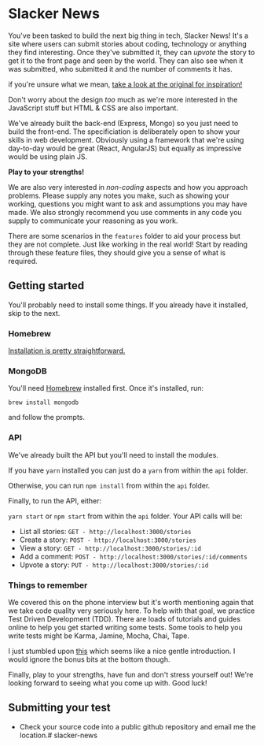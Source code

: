 # Slacker News

You've been tasked to build the next big thing in tech, Slacker News! It's a 
site where users can submit stories about coding, technology or anything they 
find interesting. Once they've submitted it, they can _upvote_ the story to 
get it to the front page and seen by the world. They can also see when it was 
submitted, who submitted it and the number of comments it has. 

if you're unsure what we mean, [take a look at the original for inspiration!](https://news.ycombinator.com/)

Don't worry about the design _too_ much as we're more interested in the 
JavaScript stuff but HTML & CSS are also important. 

We've already built the back-end (Express, Mongo) so you just need to build 
the front-end. The specificiation is deliberately open to show your skills in 
web development. Obviously using a framework that we're using day-to-day would 
be great (React, AngularJS) but equally as impressive would be using plain JS.

**Play to your strengths!**

We are also very interested in _non-coding_ aspects and how you approach
problems. Please supply any notes you make, such as showing your working,
questions you might want to ask and assumptions you may have made. We also
strongly recommend you use comments in any code you supply to communicate
your reasoning as you work.

There are some scenarios in the `features` folder to aid your process but they 
are not complete. Just like working in the real world! Start by reading through
these feature files, they should give you a sense of what is required.

## Getting started

You'll probably need to install some things. If you already have it installed, 
skip to the next.

### Homebrew

[Installation is pretty straightforward.](https://brew.sh/)

### MongoDB

You'll need [Homebrew](https://brew.sh/) installed first. Once it's installed, 
run:

`brew install mongodb`

and follow the prompts.

### API

We've already built the API but you'll need to install the modules. 

If you have `yarn` installed you can just do a `yarn` from within the `api`
folder.

Otherwise, you can run `npm install` from within the `api` folder.

Finally, to run the API, either:

`yarn start` or `npm start` from within the `api` folder. Your API calls will 
be: 

- List all stories: `GET - http://localhost:3000/stories`
- Create a story:   `POST - http://localhost:3000/stories`
- View a story:   `GET - http://localhost:3000/stories/:id`
- Add a comment: `POST - http://localhost:3000/stories/:id/comments`
- Upvote a story: `PUT - http://localhost:3000/stories/:id`

### Things to remember

We covered this on the phone interview but it's worth mentioning again that we 
take code quality very seriously here. To help with that goal, we practice 
Test Driven Development (TDD). There are loads of tutorials and guides online 
to help you get started writing some tests. Some tools to help you write tests 
might be Karma, Jamine, Mocha, Chai, Tape.

I just stumbled upon [this](https://github.com/dwyl/learn-tdd) which seems like 
a nice gentle introduction. I would ignore the bonus bits at the bottom though.

Finally, play to your strengths, have fun and don't stress yourself out! We're 
looking forward to seeing what you come up with. Good luck!

## Submitting your test

- Check your source code into a public github repository and email me the 
location.#   s l a c k e r - n e w s  
 